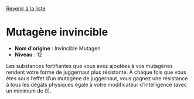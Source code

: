 [Revenir à la liste](list.md)

# Mutagène invincible

 * **Nom d'origine** : Invincible Mutagen
 * **Niveau** : 12


<p>Les substances fortifiantes que vous avez ajoutées à vos mutagènes rendent votre forme de juggernaut plus résistante. À chaque fois que vous êtes sous l’effet d’un mutagène de juggernaut, vous gagnez une résistance à tous les dégâts physiques égale à votre modificateur d’Intelligence (avec un minimum de 0).</p>